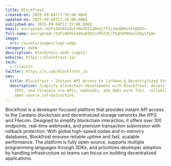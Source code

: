 ```yaml
---
title: Blockfrost
created-on: 2025-09-04T17:35:00.000Z
updated-on: 2025-09-04T17:35:00.000Z
published-on: 2025-09-04T17:35:00.000Z
email: encrypted::U2FsdGVkX19+F+MafKXIoBeQj7T5jJUzQDHihFS0DBY=
full-name: encrypted::U2FsdGVkX18bxDIKICnPS23t/T5qhSPAHavlDQysTq8=
image:
  src: /assets/images/logo.webp
category: dweb
description: Blockchain made simple.
website: https://blockfrost.io/
tech:
  - filecoin
twitter: https://x.com/blockfrost_io
seo:
  title: Blockfrost – Instant API Access to Cardano & Decentralized Storage
  description: Simplify blockchain development with Blockfrost. Access Cardano,
    IPFS, and Filecoin via APIs, webhooks, and SDKs with fast, reliable, and
    open-source infrastructure.
---
```


Blockfrost is a developer-focused platform that provides instant API access to the Cardano blockchain and decentralized storage networks like IPFS and Filecoin. Designed to simplify blockchain interaction, it offers over 100 endpoints, real-time webhooks, and premium transaction submission with rollback protection. With global high-speed nodes and in-memory databases, Blockfrost ensures reliable uptime and fast, scalable performance. The platform is fully open-source, supports multiple programming languages through SDKs, and prioritizes developer adoption by handling infrastructure so teams can focus on building decentralized applications.

